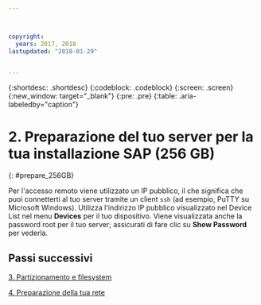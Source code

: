```yaml
---



copyright:
  years: 2017, 2018
lastupdated: "2018-01-29"


---
```


{:shortdesc: .shortdesc}
{:codeblock: .codeblock}
{:screen: .screen}
{:new_window: target="_blank"}
{:pre: .pre}
{:table: .aria-labeledby="caption"}

# 2. Preparazione del tuo server per la tua installazione SAP (256 GB)
{: #prepare_256GB}

Per l'accesso remoto viene utilizzato un IP pubblico, il che significa che puoi connetterti al tuo server tramite un client `ssh` (ad esempio, PuTTY su Microsoft Windows). Utilizza l'indirizzo IP pubblico visualizzato nel Device List nel menu **Devices** per il tuo dispositivo. Viene visualizzata anche la password root per il tuo server; assicurati di fare clic su **Show Password** per vederla.

## Passi successivi

 [3. Partizionamento e filesystem](/docs/infrastructure/sap-netweaver-rhel-qrg/rhel-partition-256GB.html#partition-256GB)
 
 [4. Preparazione della tua rete](/docs/infrastructure/sap-netweaver-rhel-qrg/rhel-prepare-network.html#network)
